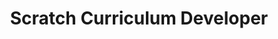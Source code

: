 ---
firstname: "Milo"
lastname: "Kearney"
title: "Scratch Curriculum Developer"
group: "member"
pronouns: "he/him"
graduating_year: 2023
---